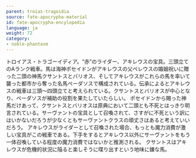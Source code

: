 ```yaml
---
parent: troias-tragoidia
source: fate-apocrypha-material
id: fate-apocrypha-encylopedia
language: ja
weight: 72
category:
- noble-phantasm
---
```


トロイアス・トラゴーイディア。“赤”のライダー、アキレウスの宝具。三頭立てのAランク戦車。馬は海神ポセイドンがアキレウスの父ペレウスの婚姻祝いに贈った二頭の神馬クサントスとバリオス、そしてアキレウスがこれらの馬を率いて襲った都市から奪った名馬ペーダソスで構成されている。伝承によるとアキレウスの戦車は三頭〜四頭立てと考えられている。クサントスとバリオスが中心となり、ペーダソスが補助の役割を果たしていたらしい。
ポセイドンから賜った神馬だけあって、クサントスとバリオスは原典において二頭とも不死とはっきり明言されている。サーヴァントの宝具として召喚されて、さすがに不死という訳にはいかないだろうが少なくともサーヴァントクラスの頑丈さはあると考えていいだろう。
アキレウスがライダーとして召喚された場合、もっとも魔力消費が激しい宝具がこの戦車である。下手をするとアキレウス以外にサーヴァントをもう一体召喚している程度の魔力消費ではないかと推測される。
クサントスはアキレウスが危機的状況に陥ると楽しそうに喋り出すという地味に嫌な馬。
